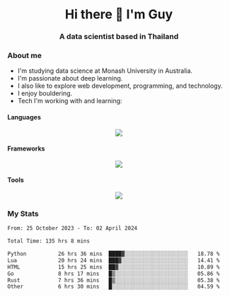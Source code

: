 <h1 align="center">Hi there 👋 I'm Guy</h1>
<h3 align="center">A data scientist based in Thailand</h3>

### About me

- I'm studying data science at Monash University in Australia.
- I'm passionate about deep learning.
- I also like to explore web development, programming, and technology.
- I enjoy bouldering.
- Tech I'm working with and learning:

#### Languages

<div align="center">
    <img src="https://skillicons.dev/icons?i=py,ts,js,html,css,rust,go" />
</div>

#### Frameworks

<div align="center">
    <img src="https://skillicons.dev/icons?i=pytorch,tensorflow,fastapi,react" /><br>
</div>

#### Tools

<div align="center">
    <img src="https://skillicons.dev/icons?i=postgres,redis,docker" /><br>
</div>

### My Stats

<!--START_SECTION:waka-->

```txt
From: 25 October 2023 - To: 02 April 2024

Total Time: 135 hrs 8 mins

Python          26 hrs 36 mins  ████▓░░░░░░░░░░░░░░░░░░░░   18.78 %
Lua             20 hrs 24 mins  ███▓░░░░░░░░░░░░░░░░░░░░░   14.41 %
HTML            15 hrs 25 mins  ██▓░░░░░░░░░░░░░░░░░░░░░░   10.89 %
Go              8 hrs 17 mins   █▒░░░░░░░░░░░░░░░░░░░░░░░   05.86 %
Rust            7 hrs 36 mins   █▒░░░░░░░░░░░░░░░░░░░░░░░   05.38 %
Other           6 hrs 30 mins   █░░░░░░░░░░░░░░░░░░░░░░░░   04.59 %
```

<!--END_SECTION:waka-->
